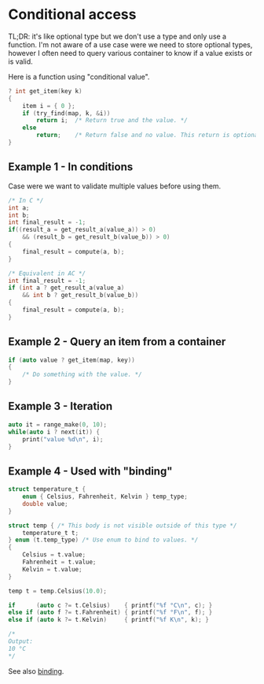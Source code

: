 # Conditional access

TL;DR: it's like optional type but we don't use a type and only use a function.
I'm not aware of a use case were we need to store optional types, however I often need to query various container to know if a value exists or is valid.

Here is a function using "conditional value".
```c
? int get_item(key k)
{
    item i = { 0 };
    if (try_find(map, k, &i))
        return i;  /* Return true and the value. */
    else
        return;    /* Return false and no value. This return is optional. */
}
```

## Example 1 - In conditions

Case were we want to validate multiple values before using them.

```c
/* In C */
int a;
int b;
int final_result = -1;
if((result_a = get_result_a(value_a)) > 0)
    && (result_b = get_result_b(value_b)) > 0)
{
    final_result = compute(a, b);
}
```

```c
/* Equivalent in AC */
int final_result = -1;
if (int a ? get_result_a(value_a)
    && int b ? get_result_b(value_b))
{
    final_result = compute(a, b);
}
```

## Example 2 - Query an item from a container

```c
if (auto value ? get_item(map, key))
{
    /* Do something with the value. */
}
```

## Example 3 - Iteration

```c
auto it = range_make(0, 10);
while(auto i ? next(it)) {
    print("value %d\n", i);
}
```

## Example 4 - Used with "binding"

```c
struct temperature_t {
    enum { Celsius, Fahrenheit, Kelvin } temp_type;
    double value;
}

struct temp { /* This body is not visible outside of this type */
    temperature_t t; 
} enum (t.temp_type) /* Use enum to bind to values. */
{
    Celsius = t.value;
    Fahrenheit = t.value;
    Kelvin = t.value;
}

temp t = temp.Celsius(10.0);

if      (auto c ?= t.Celsius)    { printf("%f °C\n", c); }
else if (auto f ?= t.Fahrenheit) { printf("%f °F\n", f); }
else if (auto k ?= t.Kelvin)     { printf("%f K\n", k); }

/*
Output:
10 °C
*/

```

See also [binding](docs/drafts/binding.md).